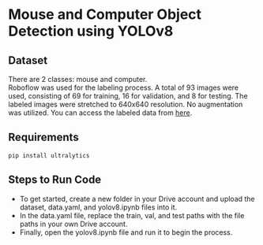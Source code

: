 # Mouse and Computer Object Detection using YOLOv8
## Dataset
There are 2 classes: mouse and computer. <br>
Roboflow was used for the labeling process. A total of 93 images were used, consisting of 69 for training, 16 for validation, and 8 for testing. The labeled images were stretched to 640x640 resolution. No augmentation was utilized. You can access the labeled data from [here](https://app.roboflow.com/estu-qjt4d/laptop-and-mouse/browse?queryText=&pageSize=50&startingIndex=0&browseQuery=true).

## Requirements
```
pip install ultralytics
```
## Steps to Run Code
* To get started, create a new folder in your Drive account and upload the dataset, data.yaml, and yolov8.ipynb files into it. <br>
* In the data.yaml file, replace the train, val, and test paths with the file paths in your own Drive account. <br>
* Finally, open the yolov8.ipynb file and run it to begin the process.
